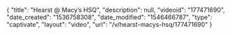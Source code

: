 {
    "title": "Hearst @ Macy’s HSQ",
    "description": null,
    "videoid": "177471690",
    "date_created": "1536758308",
    "date_modified": "1546466787",
    "type": "captivate",
    "layout": "video",
    "url": "\/v\/hearst-macys-hsq\/177471690"
}
